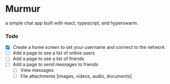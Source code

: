 # Murmur

a simple chat app built with react, typescript, and hyperswarm.

### Todo

- [x] Create a home screen to set your username and connect to the network
- [ ] Add a page to see a list of online users
- [ ] Add a page to see a list of friends
- [ ] Add a page to send messages to friends
  - [ ] View messages
  - [ ] File attachments [images, videos, audio, documents]